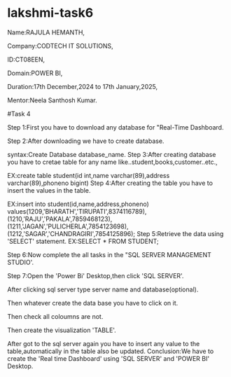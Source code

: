 # lakshmi-task6

Name:RAJULA HEMANTH,

Company:CODTECH IT SOLUTIONS,

ID:CT08EEN,

Domain:POWER BI,

Duration:17th December,2024 to 17th January,2025,

Mentor:Neela Santhosh Kumar.

#Task 4

Step 1:First you have to download any database for "Real-Time Dashboard.

Step 2:After downloading we have to create database.

syntax:Create Database database_name. Step 3:After creating database you have to cretae table for any name like..student,books,customer..etc.,

EX:create table student(id int,name varchar(89),address varchar(89),phoneno bigint) Step 4:After creating the table you have to insert the values in the table.

EX:insert into student(id,name,address,phoneno) values(1209,'BHARATH','TIRUPATI',8374116789), (1210,'RAJU','PAKALA',7859468123), (1211,'JAGAN','PULICHERLA',7854123698), (1212,'SAGAR','CHANDRAGIRI',7854125896); Step 5:Retrieve the data using 'SELECT' statement. EX:SELECT * FROM STUDENT;

Step 6:Now complete the all tasks in the "SQL SERVER MANAGEMENT STUDIO'.

Step 7:Open the 'Power Bi' Desktop,then click 'SQL SERVER'.

After clicking sql server type server name and database(optional).

Then whatever create the data base you have to click on it.

Then check all coloumns are not.

Then create the visualization 'TABLE'.

After got to the sql server again you have to insert any value to the table,automatically in the table also be updated. Conclusion:We have to create the 'Real time Dashboard' using 'SQL SERVER' and 'POWER BI' Desktop.
